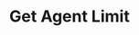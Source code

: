 ---
title: Get Agent Limit
api:
  file: .openapi.json
  operationId: Agents-get_agent_limit
hidden: false
---